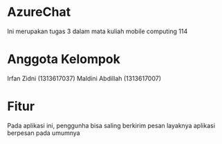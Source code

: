 # AzureChat

Ini merupakan tugas 3 dalam mata kuliah mobile computing 114

# Anggota Kelompok

Irfan Zidni (1313617037)
Maldini Abdillah (1313617007)

# Fitur

Pada aplikasi ini, penggunha bisa saling berkirim pesan layaknya aplikasi berpesan pada umumnya


 
